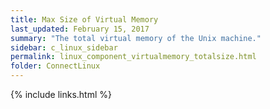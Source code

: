 ```yaml
---
title: ﻿Max Size of Virtual Memory
last_updated: February 15, 2017
summary: "The total virtual memory of the Unix machine."
sidebar: c_linux_sidebar
permalink: linux_component_virtualmemory_totalsize.html
folder: ConnectLinux
---
```


{% include links.html %}

